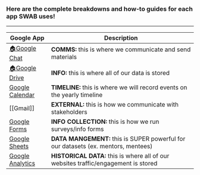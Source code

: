 ### Here are the complete breakdowns and how-to guides for each app SWAB uses!
---

| **Google App**                            | **Description**                                                                     |
| ----------------------------------------- | ----------------------------------------------------------------------------------- |
| [🏠Google Chat](🏠Google%20Chat.md)           | **COMMS:** this is where we communicate and send materials                          |
| [🏠Google Drive](🏠Google%20Drive.md)         | **INFO:** this is where all of our data is stored                                   |
| [Google Calendar](Google%20Calendar.md)   | **TIMELINE:** this is where we will record events on the yearly timeline            |
| [[Gmail]]                                 | **EXTERNAL:** this is how we communicate with stakeholders                          |
| [Google Forms](Google%20Forms.md)         | **INFO COLLECTION:** this is how we run surveys/info forms                          |
| [Google Sheets](Google%20Sheets.md)       | **DATA MANGEMENT:** this is SUPER powerful for our datasets (ex. mentors, mentees)  |
| [Google Analytics](Google%20Analytics.md) | **HISTORICAL DATA:** this is where all of our websites traffic/engagement is stored |
